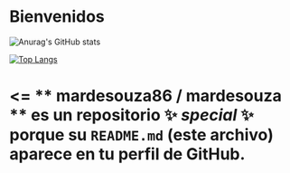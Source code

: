 # Bienvenidos
![Anurag's GitHub stats](https://github-readme-stats.vercel.app/api?username=mardesouza86&show_icons=true&theme=radical)

[![Top Langs](https://github-readme-stats.vercel.app/api/top-langs/?username=mardesouza86&layout=compact)](https://github.com/mardesouza86/github-readme-stats)





 <=
** mardesouza86 / mardesouza ** es un repositorio ✨ _special_ ✨ porque su `README.md` (este archivo) aparece en tu perfil de GitHub.
=

